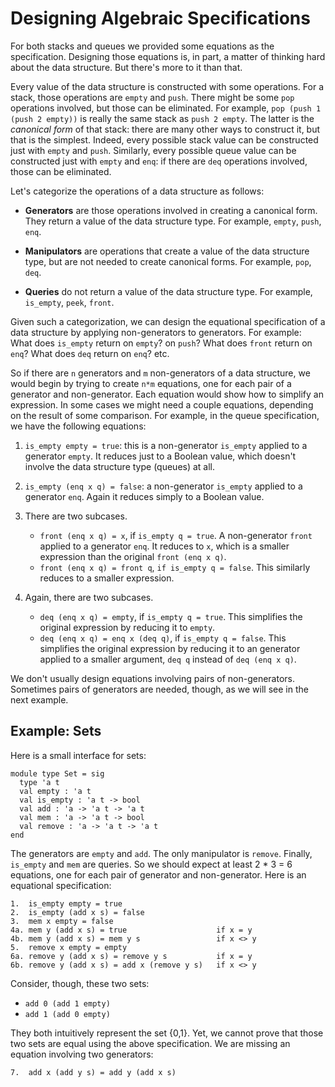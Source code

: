 # Designing Algebraic Specifications

For both stacks and queues we provided some equations as the specification.
Designing those equations is, in part, a matter of thinking hard about
the data structure.  But there's more to it than that.

Every value of the data structure is constructed with some operations. For a
stack, those operations are `empty` and `push`.  There might be some `pop`
operations involved, but those can be eliminated.  For example, `pop (push 1
(push 2 empty))` is really the same stack as `push 2 empty`. The latter is the
*canonical form* of that stack:  there are many other ways to construct it, but
that is the simplest.  Indeed, every possible stack value can be constructed
just with `empty` and `push`.  Similarly, every possible queue value can
be constructed just with `empty` and `enq`:  if there are `deq` operations
involved, those can be eliminated.

Let's categorize the operations of a data structure as follows:

- **Generators** are those operations involved in creating a canonical form.
  They return a value of the data structure type.  For example,
  `empty`, `push`, `enq`.

- **Manipulators** are operations that create a value of the data structure
  type, but are not needed to create canonical forms.  For example,
  `pop`, `deq`.

- **Queries** do not return a value of the data structure type.  For example,
  `is_empty`, `peek`, `front`.

Given such a categorization, we can design the equational specification of
a data structure by applying non-generators to generators.  For example:
What does `is_empty` return on `empty`? on `push`? What does `front` return
on `enq`? What does `deq` return on `enq`? etc.

So if there are `n` generators and `m` non-generators of a data structure, we
would begin by trying to create `n*m` equations, one for each pair of a
generator and non-generator.  Each equation would show how to simplify an
expression.  In some cases we might need a couple equations, depending on the
result of some comparison.  For example, in the queue specification, we have the
following equations:

1. `is_empty empty = true`:  this is a non-generator `is_empty` applied to a
   generator `empty`.  It reduces just to a Boolean value, which doesn't 
   involve the data structure type (queues) at all.

2. `is_empty (enq x q) = false`:  a non-generator `is_empty` applied to a
   generator `enq`.  Again it reduces simply to a Boolean value.

3. There are two subcases.
   - `front (enq x q) = x`, if `is_empty q = true`.  A non-generator `front`
     applied to a generator `enq`.  It reduces to `x`, which is a smaller
     expression than the original `front (enq x q)`.
   - `front (enq x q) = front q`, `if is_empty q = false`.  This similarly
     reduces to a smaller expression.

4. Again, there are two subcases.
   - `deq (enq x q) = empty`, if `is_empty q = true`.  This simplifies
     the original expression by reducing it to `empty`.
   - `deq (enq x q) = enq x (deq q)`, if `is_empty q = false`.  This simplifies
     the original expression by reducing it to an generator applied to a
     smaller argument, `deq q` instead of `deq (enq x q)`.

We don't usually design equations involving pairs of non-generators.  Sometimes
pairs of generators are needed, though, as we will see in the next example.

## Example: Sets

Here is a small interface for sets:
```
module type Set = sig
  type 'a t
  val empty : 'a t
  val is_empty : 'a t -> bool
  val add : 'a -> 'a t -> 'a t
  val mem : 'a -> 'a t -> bool
  val remove : 'a -> 'a t -> 'a t
end
```

The generators are `empty` and `add`.  The only manipulator is `remove`.
Finally, `is_empty` and `mem` are queries.  So we should expect at least 2 * 3 =
6 equations, one for each pair of generator and non-generator. Here is an
equational specification:

```
1.  is_empty empty = true
2.  is_empty (add x s) = false
3.  mem x empty = false
4a. mem y (add x s) = true                    if x = y
4b. mem y (add x s) = mem y s                 if x <> y
5.  remove x empty = empty
6a. remove y (add x s) = remove y s           if x = y
6b. remove y (add x s) = add x (remove y s)   if x <> y
```

Consider, though, these two sets:
- `add 0 (add 1 empty)`
- `add 1 (add 0 empty)`

They both intuitively represent the set {0,1}.  Yet, we cannot prove
that those two sets are equal using the above specification.  We are
missing an equation involving two generators:

```
7.  add x (add y s) = add y (add x s)
```
